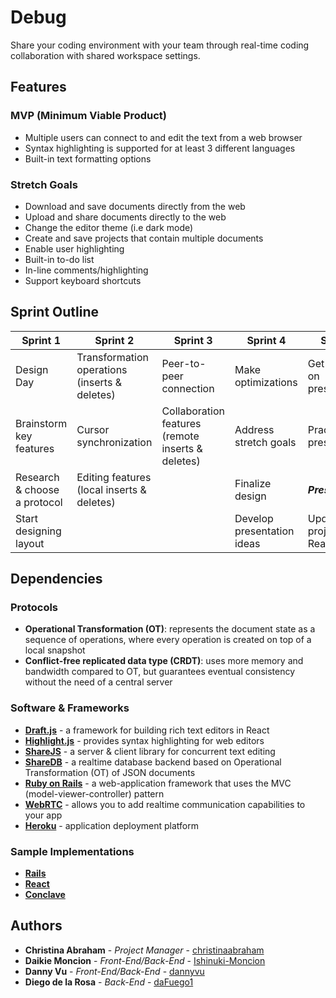 # Debug
Share your coding environment with your team through real-time coding collaboration with shared workspace settings.


## Features
### MVP (Minimum Viable Product)
- Multiple users can connect to and edit the text from a web browser
- Syntax highlighting is supported for at least 3 different languages
- Built-in text formatting options

### Stretch Goals
- Download and save documents directly from the web
- Upload and share documents directly to the web
- Change the editor theme (i.e dark mode)
- Create and save projects that contain multiple documents
- Enable user highlighting
- Built-in to-do list
- In-line comments/highlighting
- Support keyboard shortcuts

## Sprint Outline
| Sprint 1 | Sprint 2 | Sprint 3 | Sprint 4 | Sprint 5 |
| --- | --- | --- | --- | --- |
| Design Day | Transformation operations (inserts & deletes) | Peer-to-peer connection | Make optimizations | Get started on presentations |
| Brainstorm key features | Cursor synchronization | Collaboration features (remote inserts & deletes) | Address stretch goals | Practice presenting |
| Research & choose a protocol | Editing features (local inserts & deletes) | | Finalize design | ***Present!*** |
| Start designing layout | | | Develop presentation ideas | Update project ReadME |

## Dependencies
### Protocols
- **Operational Transformation (OT)**: represents the document state as a sequence of operations, where every operation is created on top of a local snapshot
- **Conflict-free replicated data type (CRDT)**: uses more memory and bandwidth compared to OT, but guarantees eventual consistency without the need of a central server

### Software & Frameworks
- [**Draft.js**](https://draftjs.org/) - a framework for building rich text editors in React
- [**Highlight.js**](https://highlightjs.org/) - provides syntax highlighting for web editors
- [**ShareJS**](https://github.com/josephg/ShareJS) - a server & client library for concurrent text editing
- [**ShareDB**](https://github.com/share/sharedb) - a realtime database backend based on Operational Transformation (OT) of JSON documents
- [**Ruby on Rails**](https://rubyonrails.org/) - a web-application framework that uses the MVC (model-viewer-controller) pattern
- [**WebRTC**](https://webrtc.org/) - allows you to add realtime communication capabilities to your app
- [**Heroku**](https://devcenter.heroku.com/articles/how-heroku-works) - application deployment platform

### Sample Implementations
- [**Rails**](https://www.aha.io/blog/text-editor)
- [**React**](https://pierrehedkvist.com/posts/1-creating-a-collaborative-editor)
- [**Conclave**](https://conclave-team.github.io/conclave-site/)

## Authors
* **Christina Abraham** - *Project Manager* - [christinaabraham](https://github.com/christinaabraham)
* **Daikie Moncion** - *Front-End/Back-End* - [Ishinuki-Moncion](http://github.com/Ishinuki-Moncion)
* **Danny Vu**       - *Front-End/Back-End* - [dannyvu](https://dannykvu.github.io/)
* **Diego de la Rosa** - *Back-End* - [daFuego1](https://github.com/dafuego1)